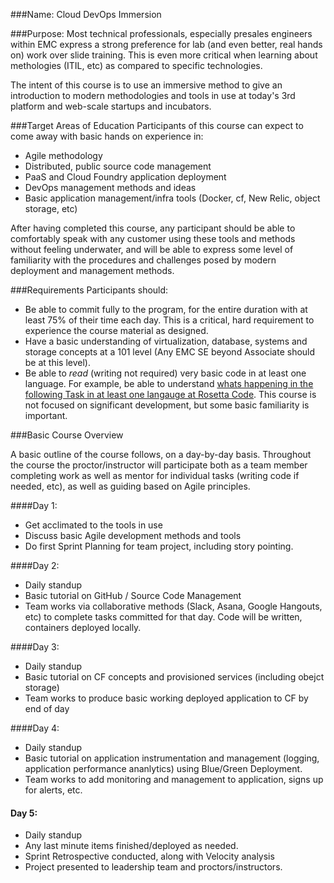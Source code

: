 ###Name: 
Cloud DevOps Immersion

###Purpose: 
Most technical professionals, especially presales engineers within EMC express a strong preference for lab (and even better, real hands on) work over slide training.  This is even more critical when learning about methologies (ITIL, etc) as compared to specific technologies.

The intent of this course is to use an immersive method to give an introduction to modern methodologies and tools in use at today's 3rd platform and web-scale startups and incubators.

###Target Areas of Education
Participants of this course can expect to come away with basic hands on experience in:

* Agile methodology
* Distributed, public source code management
* PaaS and Cloud Foundry application deployment
* DevOps management methods and ideas
* Basic application management/infra tools (Docker, cf, New Relic, object storage, etc)

After having completed this course, any participant should be able to comfortably speak with any customer using these tools and methods without feeling underwater, and will be able to express some level of familiarity with the procedures and challenges posed by modern deployment and management methods.

###Requirements
Participants should:

* Be able to commit fully to the program, for the entire duration with at least 75% of their time each day.  This is a critical, hard requirement to experience the course material as designed.
* Have a basic understanding of virtualization, database, systems and storage concepts at a 101 level (Any EMC SE beyond Associate should be at this level).
* Be able to *read* (writing not required) very basic code in at least one language.  For example, be able to understand [whats happening in the following Task in at least one langauge at Rosetta Code](http://rosettacode.org/wiki/Read_a_file_line_by_line).  This course is not focused on significant development, but some basic familiarity is important.

###Basic Course Overview

A basic outline of the course follows, on a day-by-day basis.  Throughout the course the proctor/instructor will participate both as a team member completing work as well as mentor for individual tasks (writing code if needed, etc), as well as guiding based on Agile principles.

####Day 1:
* Get acclimated to the tools in use
* Discuss basic Agile development methods and tools
* Do first Sprint Planning for team project, including story pointing.

####Day 2:
* Daily standup
* Basic tutorial on GitHub / Source Code Management
* Team works via collaborative methods (Slack, Asana, Google Hangouts, etc) to complete tasks committed for that day.  Code will be written, containers deployed locally.

####Day 3:
* Daily standup
* Basic tutorial on CF concepts and provisioned services (including obejct storage)
* Team works to produce basic working deployed application to CF by end of day

####Day 4:
* Daily standup
* Basic tutorial on application instrumentation and management (logging, application performance ananlytics) using Blue/Green Deployment.
* Team works to add monitoring and management to application, signs up for alerts, etc.

#### Day 5:
* Daily standup
* Any last minute items finished/deployed as needed.
* Sprint Retrospective conducted, along with Velocity analysis
* Project presented to leadership team and proctors/instructors.

